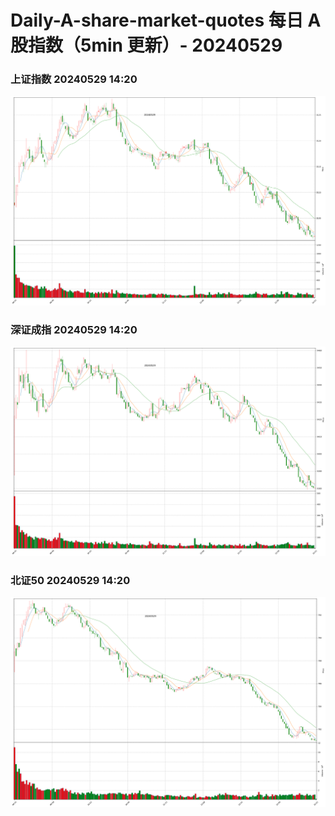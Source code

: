 
# Daily-A-share-market-quotes 每日 A 股指数（5min 更新）- 20240529

### 上证指数 20240529 14:20
![](./fig/2024/5/20240529-sh000001.png)

### 深证成指 20240529 14:20
![](./fig/2024/5/20240529-sz399001.png)

### 北证50 20240529 14:20
![](./fig/2024/5/20240529-bj899050.png)
